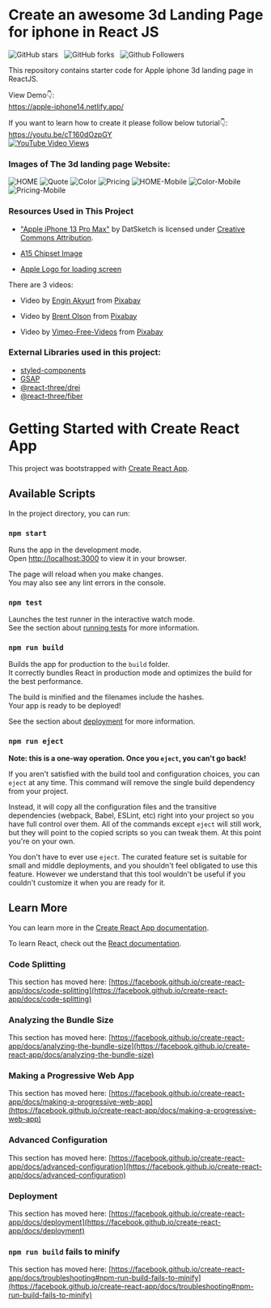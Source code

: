 # Create an awesome 3d Landing Page for iphone in React JS

![GitHub stars](https://img.shields.io/github/stars/codebucks27/Apple-iphone-3d-landing-page-starter-Code?style=social&logo=ApacheSpark&label=Stars&cacheSeconds=3600)&nbsp;&nbsp;
![GitHub forks](https://img.shields.io/github/forks/codebucks27/Apple-iphone-3d-landing-page-starter-Code?style=social&logo=KashFlow)&nbsp;&nbsp;
![Github Followers](https://img.shields.io/github/followers/codebucks27.svg?style=social&label=Follow&maxAge=2592000)&nbsp;&nbsp;<br />

This repository contains starter code for Apple iphone 3d landing page in ReactJS. <br />

View Demo👇: <br />
https://apple-iphone14.netlify.app/ <br />

If you want to learn how to create it please follow below tutorial👇: <br />
https://youtu.be/cT160dOzpGY <br />
[![YouTube Video Views](https://img.shields.io/youtube/views/cT160dOzpGY?style=social)](https://youtu.be/cT160dOzpGY)<br />

### Images of The 3d landing page Website:

![HOME](https://github.com/codebucks27/Apple-iphone-3d-landing-page-starter-Code/blob/main/website-images/Hero-section-desktop.png)
![Quote](https://github.com/codebucks27/Apple-iphone-3d-landing-page-starter-Code/blob/main/website-images/Quote.png)
![Color](https://github.com/codebucks27/Apple-iphone-3d-landing-page-starter-Code/blob/main/website-images/Color-section.png)
![Pricing](https://github.com/codebucks27/Apple-iphone-3d-landing-page-starter-Code/blob/main/website-images/Pricing%20Section.png)
![HOME-Mobile](https://github.com/codebucks27/Apple-iphone-3d-landing-page-starter-Code/blob/main/website-images/Hero-section-mobile.png)
![Color-Mobile](https://github.com/codebucks27/Apple-iphone-3d-landing-page-starter-Code/blob/main/website-images/Color-section-mobile.png)
![Pricing-Mobile](https://github.com/codebucks27/Apple-iphone-3d-landing-page-starter-Code/blob/main/website-images/Pricing%20Section-mobile.png)

### Resources Used in This Project

- ["Apple iPhone 13 Pro Max"](https://skfb.ly/o7nDN) by DatSketch is licensed under [Creative Commons Attribution](http://creativecommons.org/licenses/by/4.0/). <br />

- [A15 Chipset Image](https://wccftech.com/a15-bionic-underclocked-cpu-new-gpu-configurations-and-more-details-not-shared/) <br/>

- [Apple Logo for loading screen](https://www.iconfinder.com/icons/104447/apple_logo_icon)

There are 3 videos:

- Video by <a href="https://pixabay.com/users/engin_akyurt-3656355/?utm_source=link-attribution&amp;utm_medium=referral&amp;utm_campaign=video&amp;utm_content=21536">Engin Akyurt</a> from <a href="https://pixabay.com//?utm_source=link-attribution&amp;utm_medium=referral&amp;utm_campaign=video&amp;utm_content=21536">Pixabay</a> <br />

- Video by <a href="https://pixabay.com/users/helix_games-17997136/?utm_source=link-attribution&amp;utm_medium=referral&amp;utm_campaign=video&amp;utm_content=49791">Brent Olson</a> from <a href="https://pixabay.com//?utm_source=link-attribution&amp;utm_medium=referral&amp;utm_campaign=video&amp;utm_content=49791">Pixabay</a> <br />

- Video by <a href="https://pixabay.com/users/vimeo-free-videos-1283884/?utm_source=link-attribution&amp;utm_medium=referral&amp;utm_campaign=video&amp;utm_content=699">Vimeo-Free-Videos</a> from <a href="https://pixabay.com//?utm_source=link-attribution&amp;utm_medium=referral&amp;utm_campaign=video&amp;utm_content=699">Pixabay</a> <br />

### External Libraries used in this project:

- [styled-components](https://styled-components.com/docs/advanced) <br />
- [GSAP](https://greensock.com/gsap/) <br />
- [@react-three/drei](https://www.npmjs.com/package/@react-three/drei) <br />
- [@react-three/fiber](https://www.npmjs.com/package/@react-three/fiber) <br />

# Getting Started with Create React App

This project was bootstrapped with [Create React App](https://github.com/facebook/create-react-app).

## Available Scripts

In the project directory, you can run:

### `npm start`

Runs the app in the development mode.\
Open [http://localhost:3000](http://localhost:3000) to view it in your browser.

The page will reload when you make changes.\
You may also see any lint errors in the console.

### `npm test`

Launches the test runner in the interactive watch mode.\
See the section about [running tests](https://facebook.github.io/create-react-app/docs/running-tests) for more information.

### `npm run build`

Builds the app for production to the `build` folder.\
It correctly bundles React in production mode and optimizes the build for the best performance.

The build is minified and the filenames include the hashes.\
Your app is ready to be deployed!

See the section about [deployment](https://facebook.github.io/create-react-app/docs/deployment) for more information.

### `npm run eject`

**Note: this is a one-way operation. Once you `eject`, you can't go back!**

If you aren't satisfied with the build tool and configuration choices, you can `eject` at any time. This command will remove the single build dependency from your project.

Instead, it will copy all the configuration files and the transitive dependencies (webpack, Babel, ESLint, etc) right into your project so you have full control over them. All of the commands except `eject` will still work, but they will point to the copied scripts so you can tweak them. At this point you're on your own.

You don't have to ever use `eject`. The curated feature set is suitable for small and middle deployments, and you shouldn't feel obligated to use this feature. However we understand that this tool wouldn't be useful if you couldn't customize it when you are ready for it.

## Learn More

You can learn more in the [Create React App documentation](https://facebook.github.io/create-react-app/docs/getting-started).

To learn React, check out the [React documentation](https://reactjs.org/).

### Code Splitting

This section has moved here: [https://facebook.github.io/create-react-app/docs/code-splitting](https://facebook.github.io/create-react-app/docs/code-splitting)

### Analyzing the Bundle Size

This section has moved here: [https://facebook.github.io/create-react-app/docs/analyzing-the-bundle-size](https://facebook.github.io/create-react-app/docs/analyzing-the-bundle-size)

### Making a Progressive Web App

This section has moved here: [https://facebook.github.io/create-react-app/docs/making-a-progressive-web-app](https://facebook.github.io/create-react-app/docs/making-a-progressive-web-app)

### Advanced Configuration

This section has moved here: [https://facebook.github.io/create-react-app/docs/advanced-configuration](https://facebook.github.io/create-react-app/docs/advanced-configuration)

### Deployment

This section has moved here: [https://facebook.github.io/create-react-app/docs/deployment](https://facebook.github.io/create-react-app/docs/deployment)

### `npm run build` fails to minify

This section has moved here: [https://facebook.github.io/create-react-app/docs/troubleshooting#npm-run-build-fails-to-minify](https://facebook.github.io/create-react-app/docs/troubleshooting#npm-run-build-fails-to-minify)
